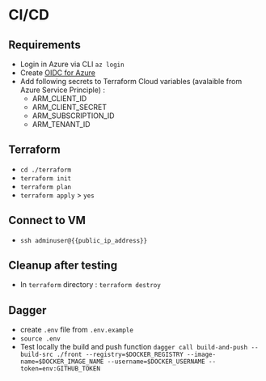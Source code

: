 # CI/CD

## Requirements

- Login in Azure via CLI `az login`
- Create [OIDC for Azure](https://learn.microsoft.com/en-us/azure/developer/github/connect-from-azure?tabs=azure-cli%2Clinux)
- Add following secrets to Terraform Cloud variables (avalaible from Azure Service Principle) : 
    - ARM_CLIENT_ID 
    - ARM_CLIENT_SECRET 
    - ARM_SUBSCRIPTION_ID 
    - ARM_TENANT_ID 

## Terraform

- `cd ./terraform`
- `terraform init`
- `terraform plan`
- `terraform apply` > `yes`

## Connect to VM

- `ssh adminuser@{{public_ip_address}}`

## Cleanup after testing

- In `terraform` directory : `terraform destroy`

## Dagger

- create `.env` file from `.env.example`
- `source .env`
- Test locally the build and push function `dagger call build-and-push --build-src ./front --registry=$DOCKER_REGISTRY --image-name=$DOCKER_IMAGE_NAME --username=$DOCKER_USERNAME --token=env:GITHUB_TOKEN`